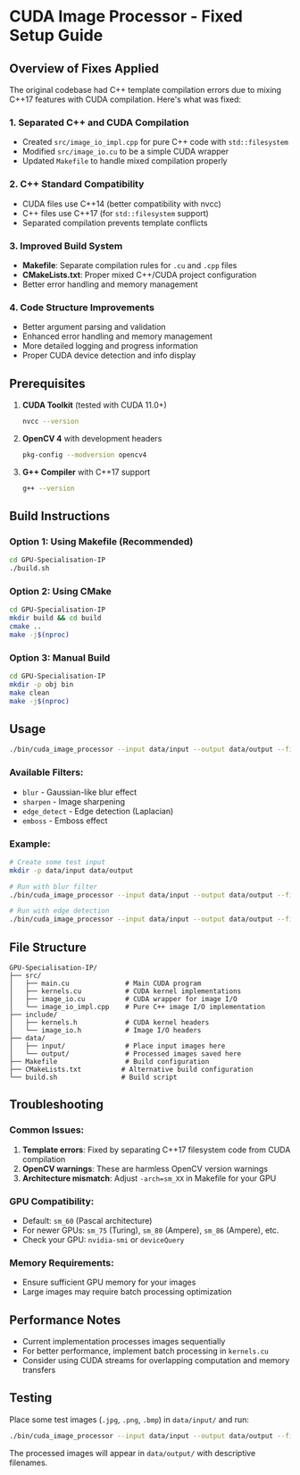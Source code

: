# CUDA Image Processor - Fixed Setup Guide

## Overview of Fixes Applied

The original codebase had C++ template compilation errors due to mixing C++17 features with CUDA compilation. Here's what was fixed:

### 1. **Separated C++ and CUDA Compilation**
- Created `src/image_io_impl.cpp` for pure C++ code with `std::filesystem`
- Modified `src/image_io.cu` to be a simple CUDA wrapper
- Updated `Makefile` to handle mixed compilation properly

### 2. **C++ Standard Compatibility**
- CUDA files use C++14 (better compatibility with nvcc)
- C++ files use C++17 (for `std::filesystem` support)
- Separated compilation prevents template conflicts

### 3. **Improved Build System**
- **Makefile**: Separate compilation rules for `.cu` and `.cpp` files
- **CMakeLists.txt**: Proper mixed C++/CUDA project configuration
- Better error handling and memory management

### 4. **Code Structure Improvements**
- Better argument parsing and validation
- Enhanced error handling and memory management
- More detailed logging and progress information
- Proper CUDA device detection and info display

## Prerequisites

1. **CUDA Toolkit** (tested with CUDA 11.0+)
   ```bash
   nvcc --version
   ```

2. **OpenCV 4** with development headers
   ```bash
   pkg-config --modversion opencv4
   ```

3. **G++ Compiler** with C++17 support
   ```bash
   g++ --version
   ```

## Build Instructions

### Option 1: Using Makefile (Recommended)
```bash
cd GPU-Specialisation-IP
./build.sh
```

### Option 2: Using CMake
```bash
cd GPU-Specialisation-IP
mkdir build && cd build
cmake ..
make -j$(nproc)
```

### Option 3: Manual Build
```bash
cd GPU-Specialisation-IP
mkdir -p obj bin
make clean
make -j$(nproc)
```

## Usage

```bash
./bin/cuda_image_processor --input data/input --output data/output --filter <filter_type>
```

### Available Filters:
- `blur` - Gaussian-like blur effect
- `sharpen` - Image sharpening
- `edge_detect` - Edge detection (Laplacian)
- `emboss` - Emboss effect

### Example:
```bash
# Create some test input
mkdir -p data/input data/output

# Run with blur filter
./bin/cuda_image_processor --input data/input --output data/output --filter blur

# Run with edge detection
./bin/cuda_image_processor --input data/input --output data/output --filter edge_detect
```

## File Structure

```
GPU-Specialisation-IP/
├── src/
│   ├── main.cu              # Main CUDA program
│   ├── kernels.cu           # CUDA kernel implementations
│   ├── image_io.cu          # CUDA wrapper for image I/O
│   └── image_io_impl.cpp    # Pure C++ image I/O implementation
├── include/
│   ├── kernels.h            # CUDA kernel headers
│   └── image_io.h           # Image I/O headers
├── data/
│   ├── input/               # Place input images here
│   └── output/              # Processed images saved here
├── Makefile                 # Build configuration
├── CMakeLists.txt          # Alternative build configuration
└── build.sh                # Build script
```

## Troubleshooting

### Common Issues:

1. **Template errors**: Fixed by separating C++17 filesystem code from CUDA compilation
2. **OpenCV warnings**: These are harmless OpenCV version warnings
3. **Architecture mismatch**: Adjust `-arch=sm_XX` in Makefile for your GPU

### GPU Compatibility:
- Default: `sm_60` (Pascal architecture)
- For newer GPUs: `sm_75` (Turing), `sm_80` (Ampere), `sm_86` (Ampere), etc.
- Check your GPU: `nvidia-smi` or `deviceQuery`

### Memory Requirements:
- Ensure sufficient GPU memory for your images
- Large images may require batch processing optimization

## Performance Notes

- Current implementation processes images sequentially
- For better performance, implement batch processing in `kernels.cu`
- Consider using CUDA streams for overlapping computation and memory transfers

## Testing

Place some test images (`.jpg`, `.png`, `.bmp`) in `data/input/` and run:

```bash
./bin/cuda_image_processor --input data/input --output data/output --filter blur
```

The processed images will appear in `data/output/` with descriptive filenames. 